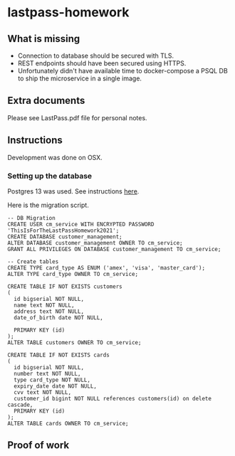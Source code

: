 # lastpass-homework

## What is missing
* Connection to database should be secured with TLS.
* REST endpoints should have been secured using HTTPS.
* Unfortunately didn't have available time to docker-compose a PSQL DB to ship the microservice in a single image.

## Extra documents
Please see LastPass.pdf file for personal notes.

## Instructions
Development was done on OSX.

### Setting up the database
Postgres 13 was used. See instructions [here](https://postgresapp.com/).

Here is the migration script.
```
-- DB Migration
CREATE USER cm_service WITH ENCRYPTED PASSWORD 'ThisIsForTheLastPassHomework2021';
CREATE DATABASE customer_management;
ALTER DATABASE customer_management OWNER TO cm_service;
GRANT ALL PRIVILEGES ON DATABASE customer_management TO cm_service;

-- Create tables
CREATE TYPE card_type AS ENUM ('amex', 'visa', 'master_card');
ALTER TYPE card_type OWNER TO cm_service;

CREATE TABLE IF NOT EXISTS customers
(
  id bigserial NOT NULL,
  name text NOT NULL,
  address text NOT NULL,
  date_of_birth date NOT NULL,
  
  PRIMARY KEY (id)
);
ALTER TABLE customers OWNER TO cm_service;

CREATE TABLE IF NOT EXISTS cards
(
  id bigserial NOT NULL,
  number text NOT NULL,
  type card_type NOT NULL,
  expiry_date date NOT NULL,
  cvv text NOT NULL,
  customer_id bigint NOT NULL references customers(id) on delete cascade,
  PRIMARY KEY (id)
);
ALTER TABLE cards OWNER TO cm_service;
```

## Proof of work
